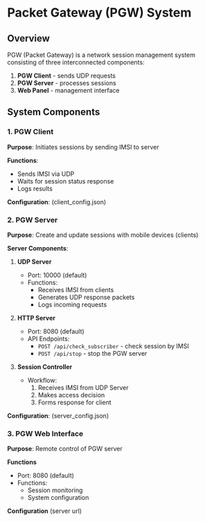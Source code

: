 # Packet Gateway (PGW) System

## Overview

PGW (Packet Gateway) is a network session management system consisting of three interconnected components:

1. **PGW Client** - sends UDP requests  
2. **PGW Server** - processes sessions  
3. **Web Panel**  - management interface  

## System Components  

### 1. PGW Client  

**Purpose**: Initiates sessions by sending IMSI to server  

**Functions**:  
   - Sends IMSI via UDP  
   - Waits for session status response   
   - Logs results  

**Configuration**: (client_config.json)

### 2. PGW Server

**Purpose**: Create and update sessions with mobile devices (clients)

**Server Components**:
1. **UDP Server**
   - Port: 10000 (default)
   - Functions:
     - Receives IMSI from clients
     - Generates UDP response packets
     - Logs incoming requests

2. **HTTP Server**
   - Port: 8080 (default)
   - API Endpoints:
     - `POST /api/check_subscriber` - check session by IMSI
     - `POST /api/stop` - stop the PGW server

3. **Session Controller**
   - Workflow:
     1. Receives IMSI from UDP Server
     2. Makes access decision
     3. Forms response for client

**Configuration**: (server_config.json)

### 3. PGW Web Interface

**Purpose**: Remote control of PGW server

**Functions**
- Port: 8080 (default)
- Functions:
    - Session monitoring
    - System configuration

**Configuration** (server url)